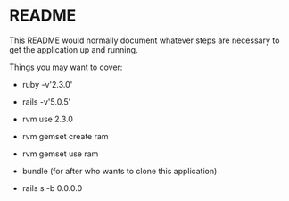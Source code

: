 # README

This README would normally document whatever steps are necessary to get the
application up and running.

Things you may want to cover:
* ruby -v'2.3.0'

* rails -v'5.0.5'

* rvm use 2.3.0

* rvm gemset create ram

* rvm gemset use ram

* bundle (for after who wants to clone this application)

* rails s -b 0.0.0.0
